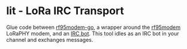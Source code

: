 # lit - LoRa IRC Transport

Glue code between [rf95modem-go](https://github.com/dtn7/rf95modem-go), a
wrapper around the [rf95modem](https://github.com/gh0st42/rf95modem) LoRaPHY
modem, and an [IRC bot](https://github.com/thoj/go-ircevent). This tool idles
as an IRC bot in your channel and exchanges messages.
